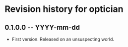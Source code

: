 # Revision history for optician

## 0.1.0.0 -- YYYY-mm-dd

* First version. Released on an unsuspecting world.

